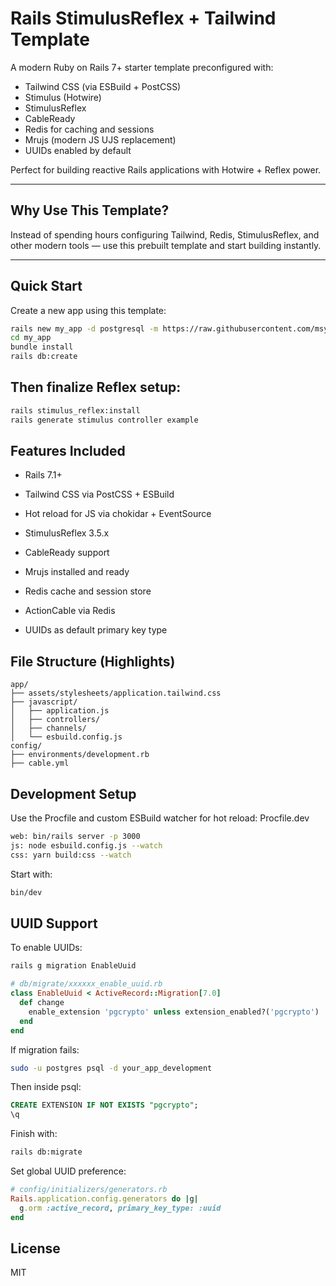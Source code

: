 # Rails StimulusReflex + Tailwind Template

A modern Ruby on Rails 7+ starter template preconfigured with:

- Tailwind CSS (via ESBuild + PostCSS)
- Stimulus (Hotwire)
- StimulusReflex
- CableReady
- Redis for caching and sessions
- Mrujs (modern JS UJS replacement)
- UUIDs enabled by default

Perfect for building reactive Rails applications with Hotwire + Reflex power.

---

## Why Use This Template?

Instead of spending hours configuring Tailwind, Redis, StimulusReflex, and other modern tools — use this prebuilt template and start building instantly.

---

## Quick Start

Create a new app using this template:

```bash
rails new my_app -d postgresql -m https://raw.githubusercontent.com/msypniewski511/rails-stimulus-template/main/template.rb
cd my_app
bundle install
rails db:create
```

## Then finalize Reflex setup:

```bash
rails stimulus_reflex:install
rails generate stimulus controller example
```

## Features Included
 - Rails 7.1+

 - Tailwind CSS via PostCSS + ESBuild

 - Hot reload for JS via chokidar + EventSource

 - StimulusReflex 3.5.x

 - CableReady support

 - Mrujs installed and ready

 - Redis cache and session store

 - ActionCable via Redis

 - UUIDs as default primary key type

## File Structure (Highlights)
```arduino
app/
├── assets/stylesheets/application.tailwind.css
├── javascript/
│   ├── application.js
│   ├── controllers/
│   ├── channels/
│   └── esbuild.config.js
config/
├── environments/development.rb
├── cable.yml
```

## Development Setup
Use the Procfile and custom ESBuild watcher for hot reload:
Procfile.dev
```bash
web: bin/rails server -p 3000
js: node esbuild.config.js --watch
css: yarn build:css --watch
```
Start with:
```bash
bin/dev
```

## UUID Support
To enable UUIDs:

```bash
rails g migration EnableUuid
```

```ruby
# db/migrate/xxxxxx_enable_uuid.rb
class EnableUuid < ActiveRecord::Migration[7.0]
  def change
    enable_extension 'pgcrypto' unless extension_enabled?('pgcrypto')
  end
end
```

If migration fails:

```bash
sudo -u postgres psql -d your_app_development
```
Then inside psql:

```sql
CREATE EXTENSION IF NOT EXISTS "pgcrypto";
\q
```

Finish with:

```bash
rails db:migrate
```

Set global UUID preference:

```ruby
# config/initializers/generators.rb
Rails.application.config.generators do |g|
  g.orm :active_record, primary_key_type: :uuid
end
```

## License
MIT
